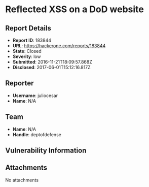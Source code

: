 # Reflected XSS on a DoD website

## Report Details
- **Report ID**: 183844
- **URL**: https://hackerone.com/reports/183844
- **State**: Closed
- **Severity**: low
- **Submitted**: 2016-11-21T18:09:57.868Z
- **Disclosed**: 2017-06-01T15:12:16.817Z

## Reporter
- **Username**: juliocesar
- **Name**: N/A

## Team
- **Name**: N/A
- **Handle**: deptofdefense

## Vulnerability Information


## Attachments
No attachments
